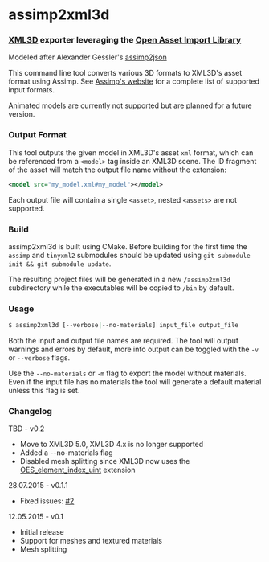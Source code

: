 assimp2xml3d
========

### [XML3D](https://github.com/xml3d/xml3d.js) exporter leveraging the [Open Asset Import Library](https://github.com/assimp/assimp)
Modeled after Alexander Gessler's [assimp2json](https://github.com/acgessler/assimp2json)

This command line tool converts various 3D formats to XML3D's asset format using Assimp. See [Assimp's website](http://assimp.sourceforge.net/main_features_formats.html) 
for a complete list of supported input formats.

Animated models are currently not supported but are planned for a future version.

### Output Format
This tool outputs the given model in XML3D's asset ```xml``` format, which can  be referenced from a ```<model>``` tag inside
an XML3D scene. The ID fragment of the asset will match the output file name without the extension:

```xml
<model src="my_model.xml#my_model"></model>
```

Each output file will contain a single ```<asset>```, nested ```<assets>``` are not supported.

### Build
assimp2xml3d is built using CMake. Before building for the first time the ```assimp``` and ```tinyxml2``` submodules should be
updated using ```git submodule init && git submodule update```.

The resulting project files will be generated in a new ```/assimp2xml3d``` subdirectory while the executables will be copied to ```/bin``` by default.

### Usage

```bash
$ assimp2xml3d [--verbose|--no-materials] input_file output_file
```

Both the input and output file names are required. The tool will output warnings and errors by default, more info output can be toggled
with the ```-v``` or ```--verbose``` flags. 

Use the ```--no-materials``` or ```-m``` flag to export the model without materials. Even if the input file has no materials the tool will generate a 
default material unless this flag is set. 

### Changelog

TBD - v0.2

* Move to XML3D 5.0, XML3D 4.x is no longer supported
* Added a --no-materials flag
* Disabled mesh splitting since XML3D now uses the [OES_element_index_uint](https://www.khronos.org/registry/webgl/extensions/OES_element_index_uint/) extension

28.07.2015 - v0.1.1

* Fixed issues: [#2](https://github.com/csvurt/assimp2xml3d/issues/2)

12.05.2015 - v0.1

* Initial release
* Support for meshes and textured materials
* Mesh splitting
